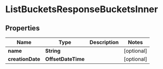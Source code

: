 

# ListBucketsResponseBucketsInner


## Properties

| Name | Type | Description | Notes |
|------------ | ------------- | ------------- | -------------|
|**name** | **String** |  |  [optional] |
|**creationDate** | **OffsetDateTime** |  |  [optional] |



